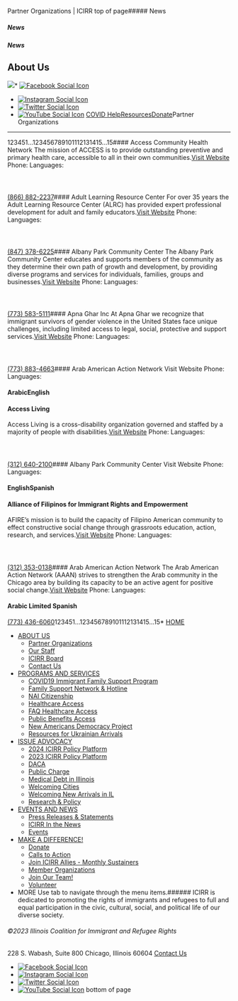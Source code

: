 
Partner Organizations | ICIRR
top of page##### News
##### News
##### News
About Us
--------
[![](https://static.wixstatic.com/media/aec63a_8815cbc55c30492bb7f74e734e7d1815~mv2.png/v1/crop/x_0,y_2,w_600,h_131/fill/w_460,h_96,al_c,q_85,usm_0.66_1.00_0.01,enc_auto/aec63a_8815cbc55c30492bb7f74e734e7d1815~mv2.png)](https://www.icirr.org)* [![Facebook Social Icon]()](http://www.facebook.com/ICIRR)
* [![Instagram Social Icon]()](https://www.instagram.com/ICIRR_IL/)
* [![Twitter Social Icon]()](https://twitter.com/icirr?lang=en)
* [![YouTube Social  Icon]()](https://www.youtube.com/user/icirr)
[COVID Help](https://www.icirr.org/covid-19-resource-guide)[Resources](https://www.icirr.org/resources)[Donate](https://illinoiscoalitionforimmigrantandrefugeerights-bloom.kindful.com/?campaign=1242232)Partner Organizations
---------------------
123451...123456789101112131415...15#### Access Community Health Network
The mission of ACCESS is to provide outstanding preventive and primary health care, accessible to all in their own communities.[Visit Website](https://www.achn.net)
Phone:
Languages:
#### ​
[(866) 882-2237](tel:8668822237)#### Adult Learning Resource Center
For over 35 years the Adult Learning Resource Center (ALRC) has provided expert professional development for adult and family educators.[Visit Website](https://www.thecenterweb.org/alrc/)
Phone:
Languages:
#### ​
[(847) 378-6225](tel:8473786225)#### Albany Park Community Center
The Albany Park Community Center educates and supports members of the community as they determine their own path of growth and development, by providing diverse programs and services for individuals, families, groups and businesses.[Visit Website](https://www.apcc-chgo.org)
Phone:
Languages:
#### ​
[(773) 583-5111](tel:7735835111)#### Apna Ghar Inc
At Apna Ghar we recognize that immigrant survivors of gender violence in the United States face unique challenges, including limited access to legal, social, protective and support services.[Visit Website](https://www.apnaghar.org/)
Phone:
Languages:
#### ​
[(773) 883-4663](tel:7738834663)#### Arab American Action Network
Visit Website
Phone:
Languages:
#### ArabicEnglish
#### Access Living
Access Living is a cross-disability organization governed and staffed by a majority of people with disabilities.[Visit Website](https://www.accessliving.org)
Phone:
Languages:
#### ​
[(312) 640-2100](tel:3126402100)#### Albany Park Community Center
Visit Website
Phone:
Languages:
#### EnglishSpanish
#### Alliance of Filipinos for Immigrant Rights and Empowerment
AFIRE’s mission is to build the capacity of Filipino American community to effect constructive social change through grassroots education, action, research, and services.[Visit Website](https://www.afirechicago.org)
Phone:
Languages:
#### ​
[(312) 353-0138](tel:3123530138)#### Arab American Action Network
The Arab American Action Network (AAAN) strives to strengthen the Arab community in the Chicago area by building its capacity to be an active agent for positive social change.[Visit Website](https://www.aaan.org/)
Phone:
Languages:
#### Arabic Limited Spanish
[(773) 436-6060](tel:7734366060)123451...123456789101112131415...15* [HOME](https://www.icirr.org)
* [ABOUT US](https://www.icirr.org/about)
	+ [Partner Organizations](https://www.icirr.org/partner-organizations)
	+ [Our Staff](https://www.icirr.org/our-staff)
	+ [ICIRR Board](https://www.icirr.org/icirr-board)
	+ [Contact Us](https://www.icirr.org/contact)
* [PROGRAMS AND SERVICES](https://www.icirr.org/programs-and-services)
	+ [COVID19 Immigrant Family Support Program](https://www.icirr.org/covidil)
	+ [Family Support Network & Hotline](https://www.icirr.org/fsn)
	+ [NAI Citizenship](https://www.icirr.org/nai)
	+ [Healthcare Access](https://www.icirr.org/healthcare-access)
	+ [FAQ Healthcare Access](https://www.icirr.org/healthcare-faq)
	+ [Public Benefits Access](https://www.icirr.org/public-benefits-access)
	+ [New Americans Democracy Project](https://www.icirr.org/new-americans-democracy-project)
	+ [Resources for Ukrainian Arrivals](https://www.icirr.org/ukrainian-arrivals)
* [ISSUE ADVOCACY](https://www.icirr.org/issue-advocacy)
	+ [2024 ICIRR Policy Platform](https://www.icirr.org/2024-platform)
	+ [2023 ICIRR Policy Platform](https://www.icirr.org/2023-platform)
	+ [DACA](https://www.icirr.org/daca)
	+ [Public Charge](https://www.icirr.org/publiccharge)
	+ [Medical Debt in Illinois](https://www.icirr.org/ilmedicaldebt)
	+ [Welcoming Cities](https://www.icirr.org/welcoming-cities)
	+ [Welcoming New Arrivals in IL](https://www.icirr.org/newarrivals)
	+ [Research & Policy](https://www.icirr.org/research-and-policy)
* [EVENTS AND NEWS](https://www.icirr.org/events-and-news-1)
	+ [Press Releases & Statements](https://www.icirr.org/press)
	+ [ICIRR In the News](https://www.icirr.org/news)
	+ [Events](https://www.icirr.org/event)
* [MAKE A DIFFERENCE!](https://www.icirr.org/make-a-difference)
	+ [Donate](https://illinoiscoalitionforimmigrantandrefugeerights-bloom.kindful.com/)
	+ [Calls to Action](https://www.icirr.org/calls-to-action)
	+ [Join ICIRR Allies - Monthly Sustainers](https://illinoiscoalitionforimmigrantandrefugeerights-bloom.kindful.com/?campaign=1258485)
	+ [Member Organizations](https://www.icirr.org/become-a-member-organization)
	+ [Join Our Team!](https://www.icirr.org/join-our-team)
	+ [Volunteer](https://www.icirr.org/volunteer)
* MORE
Use tab to navigate through the menu items.###### ICIRR is dedicated to promoting the rights of immigrants and refugees to full and equal participation in the civic, cultural, social, and political life of our diverse society.
###### ©2023 Illinois Coalition for Immigrant and Refugee Rights
228 S. Wabash, Suite 800
Chicago, Illinois 60604
[Contact Us](https://www.icirr.org/contact)
* [![Facebook Social Icon]()](http://www.facebook.com/ICIRR)
* [![Instagram Social Icon]()](https://www.instagram.com/ICIRR_IL/)
* [![Twitter Social Icon]()](https://twitter.com/icirr?lang=en)
* [![YouTube Social  Icon]()](https://www.youtube.com/user/icirr)
bottom of page
